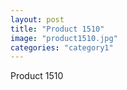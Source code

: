 ```yaml
---
layout: post
title: "Product 1510"
image: "product1510.jpg"
categories: "category1"
---
```

Product 1510
